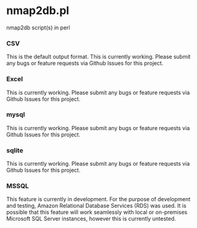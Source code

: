 # nmap2db.pl
nmap2db script(s) in perl

### CSV
This is the default output format.
This is currently working.  Please submit any bugs or feature requests via Github Issues for this project.

### Excel
This is currently working.  Please submit any bugs or feature requests via Github Issues for this project.

### mysql
This is currently working.  Please submit any bugs or feature requests via Github Issues for this project.

### sqlite
This is currently working.  Please submit any bugs or feature requests via Github Issues for this project.

### MSSQL
This feature is currently in development.  For the purpose of development and testing, Amazon Relational Database
Services (RDS) was used.  It is possible that this feature will work seamlessly with local or on-premises Microsoft
SQL Server instances, however this is currently untested.
